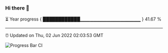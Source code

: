 ### Hi there 👋

⏳ Year progress { ████████████▁▁▁▁▁▁▁▁▁▁▁▁▁▁▁▁▁▁ } 41.67 %

---

⏰ Updated on Thu, 02 Jun 2022 02:03:53 GMT

![Progress Bar CI](https://github.com/ZhaoGui/ZhaoGui/workflows/Progress%20Bar%20CI/badge.svg)
